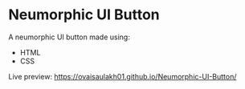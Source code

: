 # Neumorphic UI Button

A neumorphic UI button made using:

- HTML
- CSS

Live preview: https://ovaisaulakh01.github.io/Neumorphic-UI-Button/